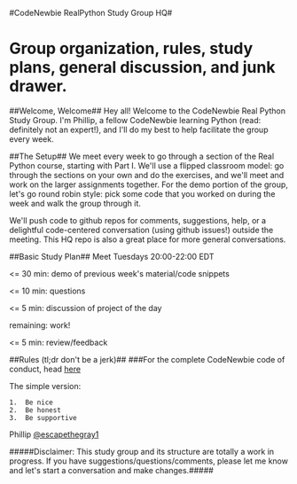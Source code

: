 #CodeNewbie RealPython Study Group HQ#  

Group organization, rules, study plans, general discussion, and junk drawer.
==

##Welcome, Welcome##
Hey all! Welcome to the CodeNewbie Real Python Study Group. I'm Phillip, a fellow CodeNewbie learning Python (read: definitely not an expert!), and I'll do my best to help facilitate the group every week.

##The Setup##
We meet every week to go through a section of the Real Python course, starting with Part I. We'll use a flipped classroom model: go through the sections on your own and do the exercises, and we'll meet and work on the larger assignments together. For the demo portion of the group, let's go round robin style: pick some code that you worked on during the week and walk the group through it.

We'll push code to github repos for comments, suggestions, help, or a delightful code-centered conversation (using github issues!) outside the meeting. This HQ repo is also a great place for more general conversations.

##Basic Study Plan##
Meet Tuesdays 20:00-22:00 EDT

<= 30 min:	demo of previous week's material/code snippets  

<= 10 min:	questions  

<= 5 min:	discussion of project of the day  

remaining:	work!  

<= 5 min:	review/feedback  


##Rules (tl;dr don't be a jerk)##
###For the complete CodeNewbie code of conduct, head [here](http://www.codenewbie.org/blogs/our-code-of-conduct) 

The simple version:  

 	1.	Be nice
 	2.	Be honest
 	3.	Be supportive

Phillip [@escapethegray1](http://www.twitter.com/escapethegray1)

#####Disclaimer: This study group and its structure are totally a work in progress. If you have suggestions/questions/comments, please let me know and let's start a conversation and make changes.#####
